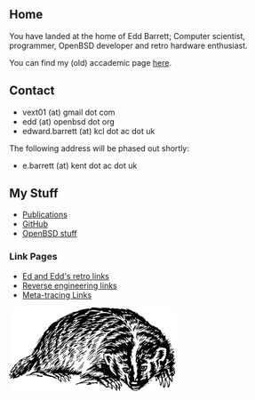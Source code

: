 Home
----

You have landed at the home of Edd Barrett; Computer scientist,
programmer, OpenBSD developer and retro hardware enthusiast.

You can find my (old) accademic page [here](http://www.cs.kent.ac.uk/people/rpg/eb771/).

Contact
-------

- vext01 (at) gmail dot com
- edd (at) openbsd dot org
- edward.barrett (at) kcl dot ac dot uk

The following address will be phased out shortly:

- e.barrett (at) kent dot ac dot uk

My Stuff
--------

- [Publications](http://www.informatik.uni-trier.de/~ley/pers/hd/b/Barrett:Edd.html)
- [GitHub](https://github.com/vext01/)
- [OpenBSD stuff](openbsd.html)

### Link Pages

- [Ed and Edd's retro links](retro.html)
- [Reverse engineering links](reveng.html)
- [Meta-tracing Links](metatrace.html)

[![A Badger](res/badger.png)](http://openclipart.org/detail/23702/badger-by-papapishu-23702)

